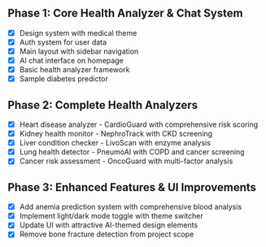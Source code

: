 ## Phase 1: Core Health Analyzer & Chat System
- [x] Design system with medical theme
- [x] Auth system for user data 
- [x] Main layout with sidebar navigation
- [x] AI chat interface on homepage
- [x] Basic health analyzer framework
- [x] Sample diabetes predictor

## Phase 2: Complete Health Analyzers
- [x] Heart disease analyzer - CardioGuard with comprehensive risk scoring
- [x] Kidney health monitor - NephroTrack with CKD screening
- [x] Liver condition checker - LivoScan with enzyme analysis
- [x] Lung health detector - PneumoAI with COPD and cancer screening
- [x] Cancer risk assessment - OncoGuard with multi-factor analysis

## Phase 3: Enhanced Features & UI Improvements
- [x] Add anemia prediction system with comprehensive blood analysis
- [x] Implement light/dark mode toggle with theme switcher
- [x] Update UI with attractive AI-themed design elements
- [x] Remove bone fracture detection from project scope
